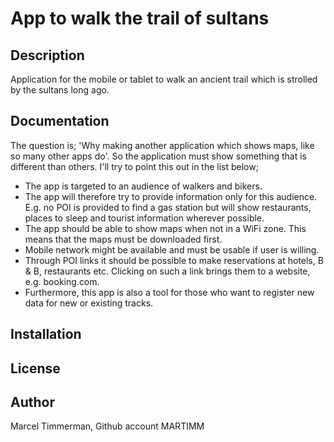 # App to walk the trail of sultans

## Description

Application for the mobile or tablet to walk an ancient trail which is strolled by the sultans long ago.

## Documentation

The question is; 'Why making another application which shows maps, like so many other apps do'. So the application must show something that is different than others. I'll try to point this out in the list below;

* The app is targeted to an audience of walkers and bikers.
* The app will therefore try to provide information only for this audience. E.g. no POI is provided to find a gas station but will show restaurants, places to  sleep and tourist information wherever possible.
* The app should be able to show maps when not in a WiFi zone. This means that the maps must be downloaded first.
* Mobile network might be available and must be usable if user is willing.
* Through POI links it should be possible to make reservations at hotels, B & B, restaurants etc. Clicking on such a link brings them to a website, e.g. booking.com.
* Furthermore, this app is also a tool for those who want to register new data for new or existing tracks.

## Installation

## License

## Author

Marcel Timmerman, Github account MARTIMM

[release]: https://github.com/MARTIMM/Library/blob/master/doc/CHANGES.md
[todo]: https://github.com/MARTIMM/Library/blob/master/doc/TODO.md
[man]: https://github.com/MARTIMM/Library/blob/master/doc/manual.pdf
[requir]: https://github.com/MARTIMM/Library/blob/master/doc/requirements.pdf
